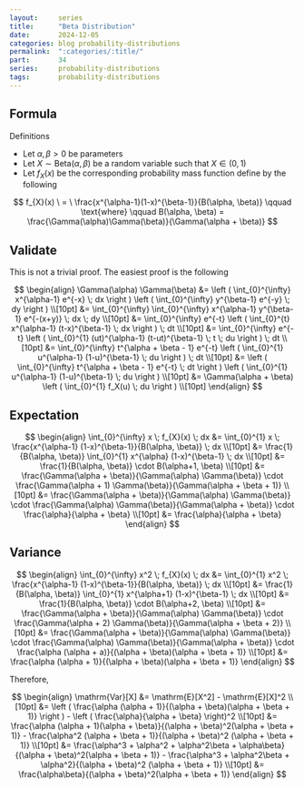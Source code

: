 ```yaml
---
layout:     series
title:      "Beta Distribution"
date:       2024-12-05
categories: blog probability-distributions
permalink:  ":categories/:title/"
part:       34
series:     probability-distributions
tags:       probability-distributions
---
```


## Formula

Definitions
- Let $\alpha, \beta > 0$ be parameters
- Let $X \sim \text{Beta}(\alpha, \beta)$ be a random variable such that $X \in (0, 1)$
- Let $f_X(x)$ be the corresponding probability mass function define by the following

$$
f_{X}(x)
\ = \
\frac{x^{\alpha-1}(1-x)^{\beta-1}}{B(\alpha, \beta)}
\qquad
\text{where}
\qquad
B(\alpha, \beta) = \frac{\Gamma(\alpha)\Gamma(\beta)}{\Gamma(\alpha + \beta)}
$$

## Validate

This is not a trivial proof. The easiest proof is the following

$$
\begin{align}
    \Gamma(\alpha) \Gamma(\beta)
    &= \left ( \int_{0}^{\infty} x^{\alpha-1} e^{-x} \; dx \right ) \left ( \int_{0}^{\infty} y^{\beta-1} e^{-y} \; dy \right ) \\[10pt]
    &= \int_{0}^{\infty} \int_{0}^{\infty} x^{\alpha-1} y^{\beta-1} e^{-(x+y)} \; dx \; dy \\[10pt]
    &= \int_{0}^{\infty} e^{-t} \left ( \int_{0}^{t} x^{\alpha-1} (t-x)^{\beta-1} \; dx \right ) \; dt \\[10pt]
    &= \int_{0}^{\infty} e^{-t} \left ( \int_{0}^{1} (ut)^{\alpha-1} (t-ut)^{\beta-1} \; t \; du \right ) \; dt \\[10pt]
    &= \int_{0}^{\infty} t^{\alpha + \beta - 1} e^{-t} \left ( \int_{0}^{1} u^{\alpha-1} (1-u)^{\beta-1} \; du \right ) \; dt \\[10pt]
    &= \left ( \int_{0}^{\infty} t^{\alpha + \beta - 1} e^{-t} \; dt \right ) \left ( \int_{0}^{1} u^{\alpha-1} (1-u)^{\beta-1} \; du \right ) \\[10pt]
    &= \Gamma(\alpha + \beta) \left ( \int_{0}^{1} f_X(u) \; du \right ) \\[10pt]
\end{align}
$$

## Expectation

$$
\begin{align}
    \int_{0}^{\infty} x \; f_{X}(x) \; dx 
    &= \int_{0}^{1} x \; \frac{x^{\alpha-1} (1-x)^{\beta-1}}{B(\alpha, \beta)} \; dx \\[10pt]
    &= \frac{1}{B(\alpha, \beta)} \int_{0}^{1} x^{\alpha} (1-x)^{\beta-1} \; dx \\[10pt]
    &= \frac{1}{B(\alpha, \beta)} \cdot B(\alpha+1, \beta) \\[10pt]
    &= \frac{\Gamma(\alpha + \beta)}{\Gamma(\alpha) \Gamma(\beta)} \cdot \frac{\Gamma(\alpha + 1) \Gamma(\beta)}{\Gamma(\alpha + \beta + 1)} \\[10pt]
    &= \frac{\Gamma(\alpha + \beta)}{\Gamma(\alpha) \Gamma(\beta)} \cdot \frac{\Gamma(\alpha) \Gamma(\beta)}{\Gamma(\alpha + \beta)} \cdot \frac{\alpha}{\alpha + \beta} \\[10pt]
    &= \frac{\alpha}{\alpha + \beta}
\end{align}
$$


## Variance

$$
\begin{align}
    \int_{0}^{\infty} x^2 \; f_{X}(x) \; dx 
    &= \int_{0}^{1} x^2 \; \frac{x^{\alpha-1} (1-x)^{\beta-1}}{B(\alpha, \beta)} \; dx \\[10pt]
    &= \frac{1}{B(\alpha, \beta)} \int_{0}^{1} x^{\alpha+1} (1-x)^{\beta-1} \; dx \\[10pt]
    &= \frac{1}{B(\alpha, \beta)} \cdot B(\alpha+2, \beta) \\[10pt]
    &= \frac{\Gamma(\alpha + \beta)}{\Gamma(\alpha) \Gamma(\beta)} \cdot \frac{\Gamma(\alpha + 2) \Gamma(\beta)}{\Gamma(\alpha + \beta + 2)} \\[10pt]
    &= \frac{\Gamma(\alpha + \beta)}{\Gamma(\alpha) \Gamma(\beta)} \cdot \frac{\Gamma(\alpha) \Gamma(\beta)}{\Gamma(\alpha + \beta)} \cdot \frac{\alpha (\alpha + a)}{(\alpha + \beta)(\alpha + \beta + 1)} \\[10pt]
    &= \frac{\alpha (\alpha + 1)}{(\alpha + \beta)(\alpha + \beta + 1)}
\end{align}
$$

Therefore, 

$$
\begin{align}
    \mathrm{Var}[X] 
    &= \mathrm{E}[X^2] - \mathrm{E}[X]^2 \\[10pt]
    &= \left ( \frac{\alpha (\alpha + 1)}{(\alpha + \beta)(\alpha + \beta + 1)} \right ) - \left ( \frac{\alpha}{\alpha + \beta} \right)^2 \\[10pt]
    &= \frac{\alpha (\alpha + 1)(\alpha + \beta)}{(\alpha + \beta)^2(\alpha + \beta + 1)} - \frac{\alpha^2 (\alpha + \beta + 1)}{(\alpha + \beta)^2 (\alpha + \beta + 1)} \\[10pt]
    &= \frac{\alpha^3 + \alpha^2 + \alpha^2\beta + \alpha\beta}{(\alpha + \beta)^2(\alpha + \beta + 1)} - \frac{\alpha^3 + \alpha^2\beta + \alpha^2}{(\alpha + \beta)^2 (\alpha + \beta + 1)} \\[10pt]
    &= \frac{\alpha\beta}{(\alpha + \beta)^2(\alpha + \beta + 1)}
\end{align}
$$

